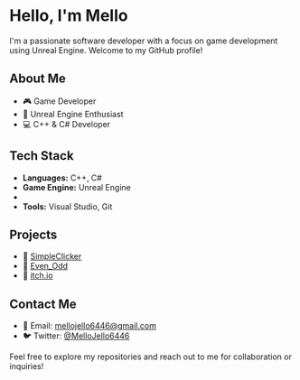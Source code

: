 # Hello, I'm Mello 

I'm a passionate software developer with a focus on game development using Unreal Engine. Welcome to my GitHub profile!

## About Me
- 🎮 Game Developer
- 🌟 Unreal Engine Enthusiast
- 💻 C++ & C# Developer

## Tech Stack
- **Languages:** C++, C#
- **Game Engine:** Unreal Engine
- 
- **Tools:** Visual Studio, Git

## Projects
- 🤔 [SimpleClicker](https://github.com/MelloJello6446/SimpleClicker)
- 🧠 [Even_Odd](https://github.com/MelloJello6446/Even_Odd)
- 🚀 [itch.io](https://melloyellojelllo.itch.io)


## Contact Me
- 📧 Email: [mellojello6446@gmail.com](mailto:mellojello6446@gmail.com)
- 🐦 Twitter: [@MelloJello6446](https://twitter.com/MelloJello6446)




Feel free to explore my repositories and reach out to me for collaboration or inquiries!
